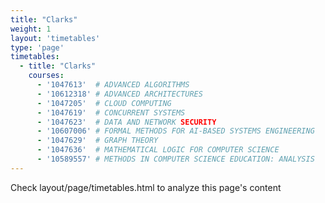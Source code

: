 ```yaml
---
title: "Clarks"
weight: 1
layout: 'timetables'
type: 'page'
timetables:
  - title: "Clarks"
    courses:
      - '1047613'  # ADVANCED ALGORITHMS
      - '10612318' # ADVANCED ARCHITECTURES
      - '1047205'  # CLOUD COMPUTING
      - '1047619'  # CONCURRENT SYSTEMS
      - '1047623'  # DATA AND NETWORK SECURITY
      - '10607006' # FORMAL METHODS FOR AI-BASED SYSTEMS ENGINEERING
      - '1047629'  # GRAPH THEORY
      - '1047636'  # MATHEMATICAL LOGIC FOR COMPUTER SCIENCE
      - '10589557' # METHODS IN COMPUTER SCIENCE EDUCATION: ANALYSIS
---
```


Check layout/page/timetables.html to analyze this page's content